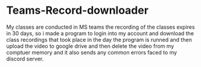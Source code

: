 # Teams-Record-downloader

My classes are conducted in MS teams the recording of the classes expires in 30 days, so i made a program to login into my account and download the class recordings that took place in the day the program is runned and then upload the video to google drive and then delete the video from my comptuer memory and it also sends any common errors faced to my
discord server.


